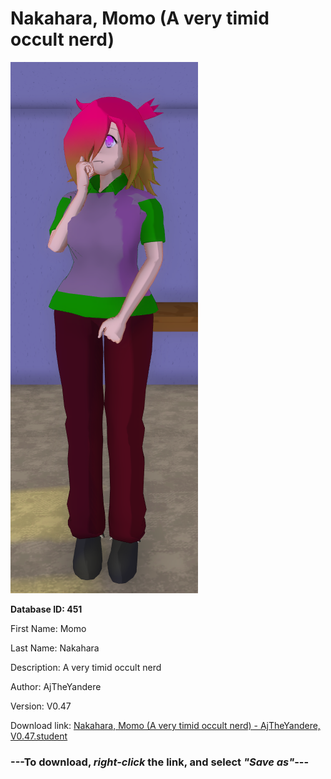 # Nakahara, Momo (A very timid occult nerd)

<img src="https://raw.githubusercontent.com/Arbiter1223/Daigaku-Gurashi-Custom-Students/master/Students/Files/Nakahara%2C%20Momo%20(A%20very%20timid%20occult%20nerd).png" title="Nakahara, Momo (A very timid occult nerd) - AjTheYandere, V0.47">

**Database ID: 451**

First Name: Momo

Last Name: Nakahara

Description: A very timid occult nerd

Author: AjTheYandere

Version: V0.47

Download link: <a href="https://raw.githubusercontent.com/Arbiter1223/Daigaku-Gurashi-Custom-Students/master/Students/Files/Nakahara%2C%20Momo%20(A%20very%20timid%20occult%20nerd)%20-%20AjTheYandere%2C%20V0.47.student">Nakahara, Momo (A very timid occult nerd) - AjTheYandere, V0.47.student</a>

### ---**To download, _right-click_ the link, and select _"Save as"_**---

